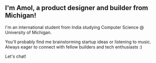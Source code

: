 ### <h2>I'm Amol, a product designer and builder from Michigan!</h2>  
  
I'm an international student from India studying Computer Science @ University of Michigan. 

You'll probably find me brainstorming startup ideas or listening to music. Always eager to connect with fellow builders and tech enthusiasts :)

Let's chat!
</td></tr></table>  

<br/>  
